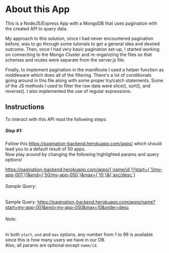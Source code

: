 # About this App
This is a NodeJS/Express App with a MongoDB that uses pagination with the created API to query data.<br/>

My approach to this solution, since I had never encountered pagination before, was to go through some tutorials 
to get a general idea and desired outcome. Then, once  I had very basic pagination set-up, I started working 
on connecting to the Mongo Cluster and re-organizing the files so that schemas and routes were separate from the server.js file.<br/>

Finally, to implement pagination in the mainRoute I used a helper function as middleware which does all of the filtering. There's a lot of conditionals going around in this file along with some proper try/catch statements. Some of the JS methods I used to filter the raw data were slice(), sort(), and reverse(). I also implemented the use of regular expressions.



## Instructions

To interact with this API read the following steps:

##### Step #1:

Follow this https://pagination-backend.herokuapp.com/apps/ which should lead you to a default result of 50 apps.<br/>
Now play around by changing the following highlighted params and query options! <br/>

https://pagination-backend.herokuapp.com/apps/{`name/id`}?start={`1/my-app-001`}1&end={`50/my-app-050`}&max={`10`}&{`asc/desc`}

###### Sample Query: 
Sample Query: https://pagination-backend.herokuapp.com/apps/name?start=my-app-001&end=my-app-050&max=10&order=desc

###### Note: 
In both `start`, `end` and `max` options, any number from 1 to 99 is available since this is how many users we have in our DB. <br/>
Also, all params are optional except `name/id`.<br/>


















